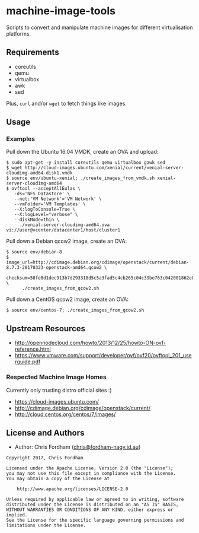 # machine-image-tools

Scripts to convert and manipulate machine images for different virtualisation platforms.

## Requirements

- coreutils
- qemu
- virtualbox
- awk
- sed

Plus, `curl` and/or `wget` to fetch things like images.

## Usage

### Examples

Pull down the Ubuntu 16.04 VMDK, create an OVA and upload:

    $ sudo apt-get -y install coreutils qemu virtualbox gawk sed
    $ wget http://cloud-images.ubuntu.com/xenial/current/xenial-server-cloudimg-amd64-disk1.vmdk
    $ source env/ubuntu-xenial; ./create_images_from_vmdk.sh xenial-server-cloudimg-amd64
    $ ovftool --acceptAllEulas \
       -ds='NFS Datastore' \
       --net:'VM Network'='VM Network' \
       --vmFolder='VM Templates' \
       --X:logToConsole=True \
       --X:logLevel="verbose" \
       --diskMode=thin \
         ./xenial-server-cloudimg-amd64.ova vi://user@vcenter/datacenter1/host/cluster1

Pull down a Debian qcow2 image, create an OVA:

    $ source env/debian-8
    $ image_url=http://cdimage.debian.org/cdimage/openstack/current/debian-8.7.3-20170323-openstack-amd64.qcow2 \
        checksum=58fe8d1dec913b7d293318d5c5a3fad5c4cb265c04c39be763c042001862e8e0 \
          ./create_images_from_qcow2.sh

Pull down a CentOS qcow2 image, create an OVA:

    $ source env/centos-7; ./create_images_from_qcow2.sh

## Upstream Resources

- http://opennodecloud.com/howto/2013/12/25/howto-ON-ovf-reference.html
- https://www.vmware.com/support/developer/ovf/ovf20/ovftool_201_userguide.pdf

### Respected Machine Image Homes

Currently only trusting distro official sites :)

- https://cloud-images.ubuntu.com/
- http://cdimage.debian.org/cdimage/openstack/current/
- http://cloud.centos.org/centos/7/images/

License and Authors
-------------------
- Author: Chris Fordham (<chris@fordham-nagy.id.au>)

```text
Copyright 2017, Chris Fordham

Licensed under the Apache License, Version 2.0 (the "License");
you may not use this file except in compliance with the License.
You may obtain a copy of the License at

    http://www.apache.org/licenses/LICENSE-2.0

Unless required by applicable law or agreed to in writing, software
distributed under the License is distributed on an "AS IS" BASIS,
WITHOUT WARRANTIES OR CONDITIONS OF ANY KIND, either express or implied.
See the License for the specific language governing permissions and
limitations under the License.
```
